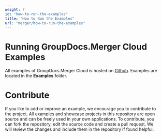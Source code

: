 ```yaml
---
weight: 7
id: "how-to-run-the-examples"
title: "How to Run the Examples"
url: "merger/how-to-run-the-examples"
---
```







# Running GroupDocs.Merger Cloud Examples #

All examples of GroupDocs.Merger Cloud is hosted on [Github](https://github.com/groupdocs-merger-cloud). Examples are located in the **Examples** folder.

# Contribute #

If you like to add or improve an example, we encourage you to contribute to the project. All examples and showcase projects in this repository are open source and can be freely used in your own applications.
To contribute, you can fork the repository, edit the source code and create a pull request. We will review the changes and include them in the repository if found helpful.